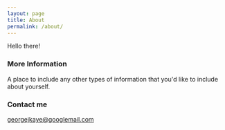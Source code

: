 ```yaml
---
layout: page
title: About
permalink: /about/
---
```

Hello there!

### More Information

A place to include any other types of information that you'd like to include about yourself.

### Contact me

[georgejkaye@googlemail.com](mailto:georgejkaye:googlemail.com)
